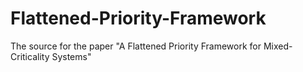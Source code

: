 # Flattened-Priority-Framework
The source for the paper "A Flattened Priority Framework for Mixed-Criticality Systems"

